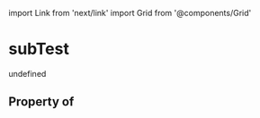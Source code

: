 import Link from 'next/link'
import Grid from '@components/Grid'

# subTest

undefined

## Property of



